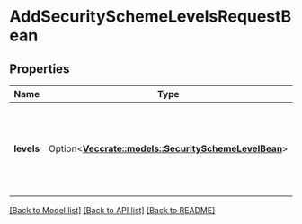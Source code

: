 # AddSecuritySchemeLevelsRequestBean

## Properties

Name | Type | Description | Notes
------------ | ------------- | ------------- | -------------
**levels** | Option<[**Vec<crate::models::SecuritySchemeLevelBean>**](SecuritySchemeLevelBean.md)> | The list of scheme levels which should be added to the security scheme. | [optional]

[[Back to Model list]](../README.md#documentation-for-models) [[Back to API list]](../README.md#documentation-for-api-endpoints) [[Back to README]](../README.md)


